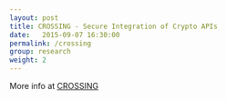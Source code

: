```yaml
---
layout: post
title: CROSSING - Secure Integration of Crypto APIs
date:   2015-09-07 16:30:00
permalink: /crossing
group: research
weight: 2
---
```


More info at <a href="https://www.crossing.tu-darmstadt.de/en/crossing/project-areas/e-engineering/e1-secure-integration-of-cryptographic-software/" target="_blank">CROSSING</a>